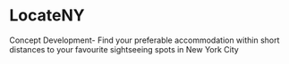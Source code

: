 # LocateNY
Concept Development- Find your preferable accommodation within short distances to  your favourite sightseeing spots in New York City
